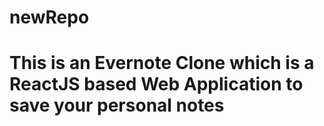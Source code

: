 # newRepo
# This is an Evernote Clone which is a ReactJS based Web Application to save your personal notes
